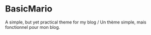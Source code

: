 # BasicMario

A simple, but yet practical theme for my blog / Un thème simple, mais fonctionnel pour mon blog.
